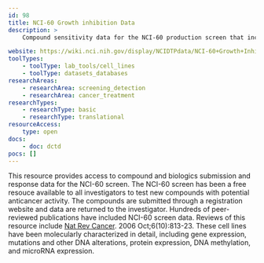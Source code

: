 ```yaml
---
id: 98
title: NCI-60 Growth inhibition Data
description: >
    Compound sensitivity data for the NCI-60 production screen that includes single concentration triage and 5 concentration response data for compounds and biologics submitted by external investigators. The NCI-60 screen includes the 60 best-characterized human tumor cell lines with a 48 hour exposure and SRB endpoint.

website: https://wiki.nci.nih.gov/display/NCIDTPdata/NCI-60+Growth+Inhibition+Data
toolTypes:
    - toolType: lab_tools/cell_lines
    - toolType: datasets_databases
researchAreas:
    - researchArea: screening_detection
    - researchArea: cancer_treatment
researchTypes:
    - researchType: basic
    - researchType: translational
resourceAccess:
    type: open
docs:
    - doc: dctd
pocs: []        
---
```

This resource provides access to compound and biologics submission and response data for the NCI-60 screen. The NCI-60 screen has been a free resouce available to all investigators to test new compounds with potential anticancer activity. The compounds are submitted through a registration website and data are returned to the investigator. Hundreds of peer-reviewed publications have included NCI-60 screen data. Reviews of this resource include [Nat Rev Cancer](https://www.ncbi.nlm.nih.gov/pubmed/16990858). 2006 Oct;6(10):813-23. These cell lines have been molecularly characterized in detail, including gene expression, mutations and other DNA alterations, protein expression, DNA methylation, and microRNA expression.  